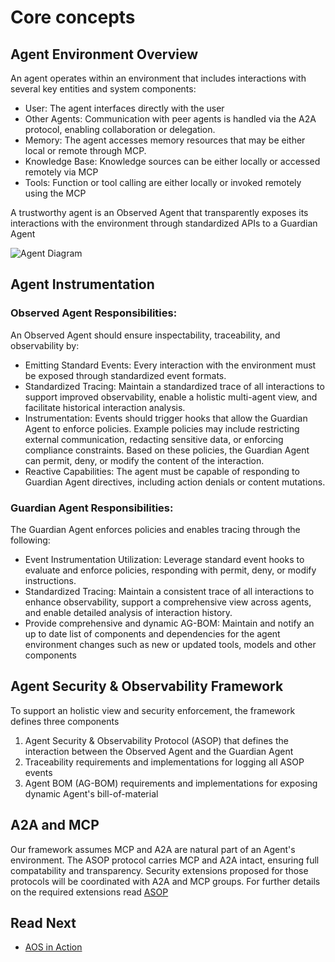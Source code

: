# Core concepts

## Agent Environment Overview
An agent operates within an environment that includes interactions with several key entities and system components:
- User: The agent interfaces directly with the user
- Other Agents: Communication with peer agents is handled via the A2A protocol, enabling collaboration or delegation.
- Memory: The agent accesses memory resources that may be either local or remote through MCP.
- Knowledge Base: Knowledge sources can be either locally or accessed remotely via MCP
- Tools: Function or tool calling are either locally or invoked remotely using the MCP

A trustworthy agent is an Observed Agent that transparently exposes its interactions with the environment through standardized APIs to a Guardian Agent

![Agent Diagram](../../assets/agent_env.png "Agent Environment Diagram")

## Agent Instrumentation

### Observed Agent Responsibilities:
An Observed Agent should ensure inspectability, traceability, and observability by:
- Emitting Standard Events: Every interaction with the environment must be exposed through standardized event formats.
- Standardized Tracing: Maintain a standardized trace of all interactions to support improved observability, enable a holistic multi-agent view, and facilitate historical interaction analysis.
- Instrumentation: Events should trigger hooks that allow the Guardian Agent to enforce policies. Example policies may include restricting external communication, redacting sensitive data, or enforcing compliance constraints. Based on these policies, the Guardian Agent can permit, deny, or modify the content of the interaction.
- Reactive Capabilities: The agent must be capable of responding to Guardian Agent directives, including action denials or content mutations.

### Guardian Agent Responsibilities:
The Guardian Agent enforces policies and enables tracing through the following:
- Event Instrumentation Utilization: Leverage standard event hooks to evaluate and enforce policies, responding with permit, deny, or modify instructions.
- Standardized Tracing: Maintain a consistent trace of all interactions to enhance observability, support a comprehensive view across agents, and enable detailed analysis of interaction history.
- Provide comprehensive and dynamic AG-BOM: Maintain and notify an up to date list of components and dependencies for the agent environment changes such as new or updated tools, models and other components

## Agent Security & Observability Framework

To support an holistic view and security enforcement, the framework defines three components
1. Agent Security & Observability Protocol (ASOP) that defines the interaction between the Observed Agent and the Guardian Agent
2. Traceability requirements and implementations for logging all ASOP events
3. Agent BOM (AG-BOM) requirements and implementations for exposing dynamic Agent's bill-of-material

## A2A and MCP

Our framework assumes MCP and A2A are natural part of an Agent's environment.
The ASOP protocol carries MCP and A2A intact, ensuring full compatability and transparency.
Security extensions proposed for those protocols will be coordinated with A2A and MCP groups.
For further details on the required extensions read [ASOP](./docs/ASOP/README.md)

## Read Next

- [AOS in Action](./topics/AOS_in_action.md)
